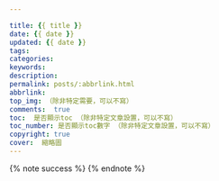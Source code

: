 ```yaml
---

title: {{ title }}
date: {{ date }}
updated: {{ date }}
tags:
categories:
keywords:
description:
permalink: posts/:abbrlink.html
abbrlink: 
top_img: （除非特定需要，可以不寫）
comments:  true
toc:  是否顯示toc （除非特定文章設置，可以不寫）
toc_number: 是否顯示toc數字 （除非特定文章設置，可以不寫）
copyright: true
cover:  縮略圖
---
```

<meta name="referrer" content="never">
<blockquote class="blockquote-center"></blockquote>
{% note success %}
{% endnote %}
